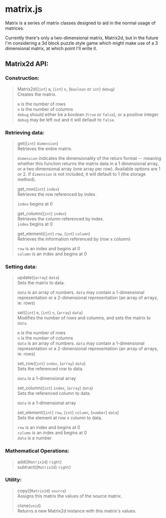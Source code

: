 # matrix.js

Matrix is a series of matrix classes designed to aid in the normal usage of
matrices.

Currently there's only a two-dimensional matrix, Matrix2d, but in the future I'm
considering a 3d block puzzle style game which might make use of a 3 dimensional
matrix, at which point I'll write it.

## Matrix2d API:
### Construction:
>  Matrix2d((`int`) `m`, (`int`) `n`, (`boolean` or `int`) `debug`)  
>  Creates the matrix.  
>  
>  `m` is the number of rows  
>  `n` is the number of columns  
>  `debug` should either be a boolean (`true` or `false`), or a positive
>    integer.  `debug` may be left out and it will default to `false`.  
>  
>  
### Retrieving data:
>  get((`int`) `dimension`)  
>  Retrieves the entire matrix.  
>  
>  `dimension` indicates the dimensionality of the return format -- meaning
>    whether this function returns the matrix data in a 1 dimensional array, or
>    a two dimensional array (one array per row).  Available options are 1 or 2.
>    If `dimension` is not included, it will default to 1 (the storage method).  
>  
>  
>  get_row((`int`) `index`)  
>  Retrieves the row referenced by index.  
>  
>  `index` begins at 0  
>  
>  
>  get_column((`int`) `index`)  
>  Retrieves the column referenced by index.  
>  `index` begins at 0  
>  
>  get_element((`int`) `row`, (`int`) `column`)  
>  Retrieves the information referenced by (row x column)  
>  
>  `row` is an index and begins at 0  
>  `column` is an index and begins at 0  
>  
>  
### Setting data:
>  update((`array`) `data`)  
>  Sets the matrix to data.  
>  
>  `data` is an array of numbers.  `data` may contain a 1-dimensional
>    representation or a 2-dimensional representation (an array of arrays, ie:
>    rows)  
>  
>  
>  set((`int`) `m`, (`int`) `n`, (`array`) `data`)  
>  Modifies the number of rows and columns, and sets the matrix to `data`.  
>  
>  `m` is the number of rows  
>  `n` is the number of columns  
>  `data` is an array of numbers.  `data` may contain a 1-dimensional
>    representation or a 2-dimensional representation (an array of arrays, ie:
>    rows)  
>  
>  
>  set_row((`int`) `index`, (`array`) `data`)  
>  Sets the referenced row to data.  
>  
>  `data` is a 1-dimensional array  
>  
>  
>  set_column((`int`) `index`, (`array`) `data`)  
>  Sets the referenced column to data.  
>  
>  `data` is a 1-dimensional array  
>  
>  
>  set_element((`int`) `row`, (`int`) `column`, (`number`) `data`)  
>  Sets the element at row x column to data.  
>  
>  `row` is an index and begins at 0  
>  `column` is an index and begins at 0  
>  `data` is a number  
>  
>  
### Mathematical Operations:
>  add((`Matrix2d`) `right`)  
>  subtract((`Matrix2d`) `right`)  
>  
>  
### Utility:
>  copy((`Matrix2d`) `source`)  
>  Assigns this matrix the values of the source matrix.  
>  
>  
>  clone(`void`)  
>  Returns a new Matrix2d instance with this matrix's values.  